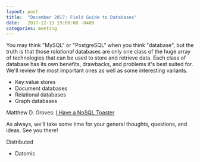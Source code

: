 ```yaml
---
layout: post
title:  "December 2017: Field Guide to Databases"
date:   2017-12-13 19:00:00 -0400
categories: meeting
---
```


You may think "MySQL" or "PostgreSQL" when you think "database", 
but the truth is that those *relational* databases are only one
class of the huge array of technologies that can be used to 
store and retrieve data.  Each class of database has its own 
benefits, drawbacks, and problems it's best suited for.  We'll
review the most important ones as well as some interesting
variants.

- Key:value stores
- Document databases
- Relational databases
- Graph databases

Matthew D. Groves: [I Have a NoSQL Toaster](https://www.slideshare.net/MatthewGroves7/i-have-a-nosql-toaster-dc-august-2017)

As always, we'll take some time for your general thoughts, questions, and ideas.  See you there!

Distributed

- Datomic 


